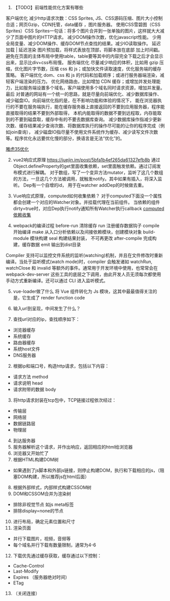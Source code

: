 1. 【TODO】前端性能优化方案有哪些

客户端优化
减少http请求次数：CSS Sprites, JS、CSS源码压缩、图片大小控制合适；网页Gzip，CDN托管，data缓存 ，图片服务器。
使用CSS雪碧图（CSS Sprites）CSS Sprites一句话：将多个图片合并到一张单独的图片，这样就大大减少了页面中图片的HTTP请求。
减少DOM操作次数，优化javascript性能。
少用全局变量、减少DOM操作、缓存DOM节点查找的结果。减少IO读取操作。
延迟加载 | 延迟渲染
图片预加载，将样式表放在顶部，将脚本放在底部 加上时间戳。
避免在页面的主体布局中使用table，table要等其中的内容完全下载之后才会显示出来，显示比div+css布局慢。
服务端优化
尽量减少响应的体积，比如用 gzip 压缩，优化图片字节数，压缩 css 和 js；或加快文件读取速度，优化服务端的缓存策略。
客户端优化 dom、css 和 js 的代码和加载顺序；或进行服务器端渲染，减轻客户端渲染的压力。
优化网络路由，比如增加 CDN 缓存；或增加并发处理能力，比如服务端设置多个域名，客户端使用多个域名同时请求资源，增加并发量。
最后
对普通的网站有一个统一的思路，就是尽量向前端优化、减少数据库操作、减少磁盘IO。向前端优化指的是，在不影响功能和体验的情况下，
能在浏览器执行的不要在服务端执行，能在缓存服务器上直接返回的不要到应用服务器，程序能直接取得的结果不要到外部取得，
本机内能取得的数据不要到远程取，内存能取到的不要到磁盘取，缓存中有的不要去数据库查询。
减少数据库操作指减少更新次数、缓存结果减少查询次数、将数据库执行的操作尽可能的让你的程序完成（例如join查询），
减少磁盘IO指尽量不使用文件系统作为缓存、减少读写文件次数等。程序优化永远要优化慢的部分，换语言是无法“优化”的。

[雅虎35优化](https://github.com/yingnian/Yahoo-35)

2. vue2响应式原理
https://juejin.im/post/5bfa1b4ef265da61327efb8b
通过Object.defineProperty的get里面收集依赖，set里面触发依赖。通过订阅发布模式进行解耦。
对于数组，写了一个变异方法mutator，监听了这几个数组的方法，一旦这几个方法被调用，就触发notify。其中如果有插入，将深入监听。
Dep有一个自增的id， 用于在watcher addDep的时候做去重。

3. Vue响应式原理，computed如何收集依赖？
对于computed下面没一个属性都会创建一个对应的Watcher对象。并挂载代理在当前组件。
当依赖的组件dirty=true时，对应Dep执行notify通知所有Watcher执行callback
[computed依赖收集](https://zheyaoa.github.io/2019/09/07/computed/)

4. webpack的编译过程
before-run 清除缓存
run 注册缓存数据钩子
compile 开始编译
make 从入口分析依赖以及间接依赖模块，创建模块对象
build-module 模块构建
seal 构建结果封装， 不可再更改
after-compile 完成构建，缓存数据
emit 输出到dist目录


Compiler 支持可以监控文件系统的监听(watching)机制，并且在文件修改时重新编译。当处于监听模式(watch mode)时，compiler 会触发诸如 watchRun, watchClose 和 invalid 等额外的事件。通常用于开发环境中使用，也常常会在 webpack-dev-server 这些工具的底层之下调用，由此开发人员无须每次都使用手动方式重新编译。还可以通过 CLI 进入监听模式。

5. vue-loader做了什么
将 Vue 组件转化为 Js 模块，这其中最最值得关注的是，它生成了 render function code

6. 输入url到呈现，中间发生了什么？
1. 查找url对应的ip，查找顺序如下：
- 浏览器缓存
- 系统缓存
- 路由器缓存
- 系统host文件
- DNS服务器
2. 根据ip和端口号，构造http请求，包括以下内容：
- 请求方法 method
- 请求说明 head
- 请求附带的数据 body
3. 将http请求封装在tcp包中，TCP链接过程依次经过：
- 传输层
- 网络层
- 数据链路层
- 物理层
4. 到达服务器
5. 服务器解析这个请求，并作出响应，返回相应的html给浏览器
6. 浏览器又开始忙了
7. 根据HTML构建DOM树
- 如果遇到了js脚本和外部js链接，则停止构建DOM，执行和下载相应的js，（阻塞DOM构建，所以推荐js在html后面）
8. 根据外部样式，内部样式构建CSSOM树
9. DOM和CSSOM合并为渲染树
- 排除非视觉节点 如js meta标签
- 排除display=none的节点
10. 进行布局，确定元素位置和尺寸
11. 渲染页面
- 并行下载图片，视频，音频等
- 每个域名并行下载有数量限制，通常为4-6
12. 下载优先通过缓存获取，缓存通过以下控制：
- Cache-Control
- Last-Modify
- Expires （服务器绝对时间）
- ETag
13. （关闭连接）


